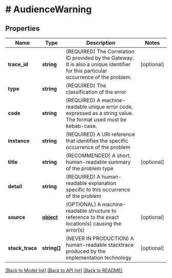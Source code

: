 # # AudienceWarning

## Properties

Name | Type | Description | Notes
------------ | ------------- | ------------- | -------------
**trace_id** | **string** | (REQUIRED) The Correlation ID provided by the Gateway. It is also a unique identifier for this particular occurrence of the problem. | [optional] 
**type** | **string** | (REQUIRED) The classification of the error | 
**code** | **string** | (REQUIRED) A machine-readable unique error code, expressed as a string value. The format used must be kebab-case. | 
**instance** | **string** | (REQUIRED) A URI reference that identifies the specific occurrence of the problem | 
**title** | **string** | (RECOMMENDED) A short, human-readable summary of the problem type | [optional] 
**detail** | **string** | (REQUIRED) A human-readable explanation specific to this occurrence of the problem | 
**source** | [**object**](.md) | (OPTIONAL) A machine-readable structure to reference to the exact location(s) causing the error(s) | [optional] 
**stack_trace** | **string[]** | (NEVER IN PRODUCTION) A human-readable stacktrace produced by the implementation technology | [optional] 

[[Back to Model list]](../../README.md#documentation-for-models) [[Back to API list]](../../README.md#documentation-for-api-endpoints) [[Back to README]](../../README.md)


